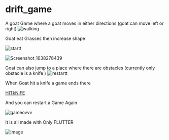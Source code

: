 # drift_game


A goat Game where a goat moves in either directions (goat can move left or right)
![walking](https://user-images.githubusercontent.com/64710848/144056746-0b36d944-931c-4993-9786-fa2fbe884b9d.png)


Goat eat Grasses then increase shape

![startt](https://user-images.githubusercontent.com/64710848/144057337-2345097b-6be7-442f-b557-17fb20be4bd7.png)

![Screenshot_1638278439](https://user-images.githubusercontent.com/64710848/144057353-29b3ee81-504f-43ca-ab5a-e7ad56da4da1.png)



Goat can also jump to a place where there are obstacles (currently only obstacle is a knife )
![restartt](https://user-images.githubusercontent.com/64710848/144057412-637c7e79-17c4-4d11-806f-a22e8c85abb7.png)



When Goat hit a knife a game ends there 

[HITkNIFE](https://user-images.githubusercontent.com/64710848/144057533-c9bee71b-9781-4215-ba0e-c61b04e3cf5e.png)


And you can restart a Game Again 

![gameovvv](https://user-images.githubusercontent.com/64710848/144057601-63f0b69a-c9a6-409c-9d6e-c7cdf2199ca7.png)

It is all made with Only FLUTTER 

![image](https://user-images.githubusercontent.com/64710848/144056007-b4e67977-c768-4e0f-ae58-8c049c35d2d1.png)




